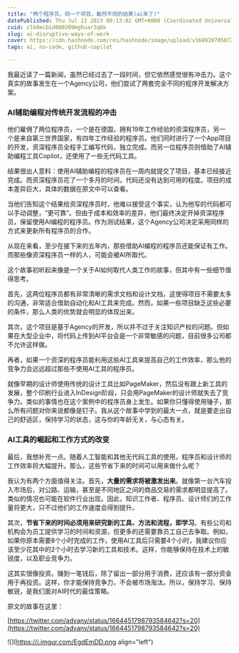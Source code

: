 ```yaml
---
title: "两个程序员，同一个项目，截然不同的结果(ai来了)"
datePublished: Thu Jul 13 2023 00:13:02 GMT+0000 (Coordinated Universal Time)
cuid: clk0ecbid000209mghuar3q6k
slug: ai-disruptive-ways-of-work
cover: https://cdn.hashnode.com/res/hashnode/image/upload/v1689207050725/078fe52b-45b0-4379-8979-64d81cabca83.png
tags: ai, no-code, github-copilot

---
```


我最近读了一篇新闻，虽然已经过去了一段时间，但它依然感觉很有冲击力。这个真实的故事发生在一个Agency公司，他们尝试了两套完全不同的程序开发解决方案。

### AI辅助编程对传统开发流程的冲击

他们雇佣了两位程序员，一个是在德国，拥有19年工作经验的资深程序员，另一个是来自第三世界国家，有四年工作经验的程序员。他们同时进行了一个App项目的开发，资深程序员全程手工编写代码，独立完成。而另一位程序员则借助了AI辅助编程工具Copilot，还使用了一些无代码工具。

结果很出人意料：使用AI辅助编程的程序员在一周内就提交了项目，基本已经接近完成。而资深程序员花了一个多月的时间，代码还没有达到可用的程度。项目的成本差异巨大，具体的数据在原文中可以查看。

当他们告知这个结果给资深程序员时，他难以接受这个事实，认为他写的代码都可以手动调整，“更可靠”。但由于成本和效率的差异，他们最终决定开掉资深程序员，保留使用AI编程的程序员。作为测试结果，这个Agency公司决定采用同样的方式来更新所有程序员的合作。

从现在来看，至少在接下来的五年内，那些借助AI编程的程序员还能保证有工作。而那些像资深程序员一样的人，可能会被AI所取代。

这个故事初听起来像是一个关于AI如何取代人类工作的故事，但其中有一些细节值得思考。

首先，这两位程序员都有非常清晰的需求文档和设计文档，这使得项目不需要太多的沟通，非常适合借助自动化和AI工具来完成。然而，如果一些项目缺乏这些必要的条件，那么人类的优势就会明显的体现出来。

其次，这个项目是基于Agency的开发，所以并不过于关注知识产权的问题。但如果在大型企业中，将代码上传到AI平台会是一个非常敏感的问题，目前很多公司都不允许这样做。

再者，如果一个资深的程序员能利用这些AI工具来提高自己的工作效率，那么他的竞争力会远远超过那些不使用AI工具的程序员。

就像早期的设计师使用传统的设计工具比如PageMaker，然后没有跟上新工具的发展，整个印刷行业进入InDesign阶段，只会用PageMaker的设计师就失去了竞争力。类似的事情也在这个案例中的程序员身上发生。如果你只懂得使用锤子，那么所有问题对你来说都像是钉子。我从这个故事中学到的最大一点，就是要走出自己的舒适区，保持学习的状态，这与你的年龄无关，与心态有关。

### AI工具的崛起和工作方式的改变

最后，我想补充一点。随着人工智能和其他无代码工具的使用，程序员和设计师的工作效率将大幅提升。那么，这些节省下来的时间可以用来做什么呢？

我认为有两个方面值得关注。首先，**大量的需求将被激发出来**。就像第一台汽车投入市场后，对公路、运输，甚至是不同地区之间的商品交易的需求都明显提高了。类似的情况也可能在软件行业出现。因此，知识工作者、程序员、设计师们的工作量将更大，只不过他们的工作速度会得到提升。

其次，**节省下来的时间必须用来研究新的工具、方法和流程，即学习**。有些公司和机构会为员工提供学习的时间和资源，但更多的还需要靠员工自己去争取。例如，如果你原本需要8个小时完成的工作，使用AI工具后只需要4个小时，我建议你应该至少花其中的2个小时去学习新的工具和技术。这样，你能够保持在技术上的敏锐度，以及职业竞争力。

这其实很像投资。赚到一笔钱后，除了留出一部分用于消费，还应该有一部分资金用于再投资。这样，你才能保持竞争力，不会被市场淘汰。所以，保持学习、保持敏锐，是我们面对AI时代的最佳策略。

原文的故事在这里：

[https://twitter.com/advany/status/1664451798793584642?s=20](https://twitter.com/advany/status/1664451798793584642?s=20)

![](https://i.imgur.com/EgdEmDD.png align="left")